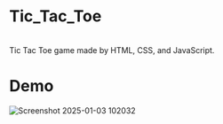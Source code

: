 # Tic_Tac_Toe
<br>
Tic Tac Toe game made by HTML, CSS, and JavaScript.<br>

# Demo
![Screenshot 2025-01-03 102032](https://github.com/user-attachments/assets/fb8e412c-bba6-403d-bc13-39f49392ac39)
